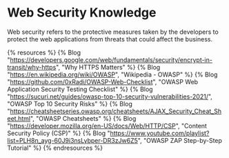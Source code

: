 # Web Security Knowledge

Web security refers to the protective measures taken by the developers to protect the web applications from threats that could affect the business.

{% resources %}
  {% Blog "https://developers.google.com/web/fundamentals/security/encrypt-in-transit/why-https", "Why HTTPS Matters" %}
  {% Blog "https://en.wikipedia.org/wiki/OWASP", "Wikipedia - OWASP" %}
  {% Blog "https://github.com/0xRadi/OWASP-Web-Checklist", "OWASP Web Application Security Testing Checklist" %}
  {% Blog "https://sucuri.net/guides/owasp-top-10-security-vulnerabilities-2021/", "OWASP Top 10 Security Risks" %}
  {% Blog "https://cheatsheetseries.owasp.org/cheatsheets/AJAX_Security_Cheat_Sheet.html", "OWASP Cheatsheets" %}
  {% Blog "https://developer.mozilla.org/en-US/docs/Web/HTTP/CSP", "Content Security Policy (CSP)" %}
  {% Blog "https://www.youtube.com/playlist?list=PLH8n_ayg-60J9i3nsLybper-DR3zJw6Z5", "OWASP ZAP Step-by-Step Tutorial" %}
{% endresources %}
